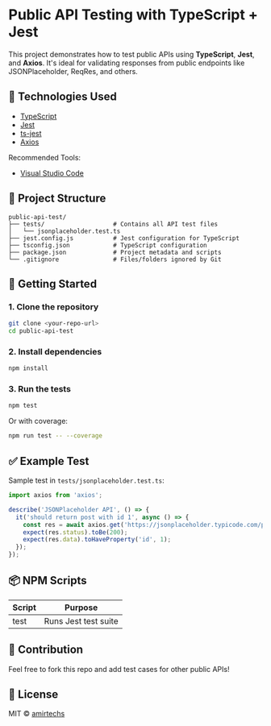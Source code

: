 # Public API Testing with TypeScript + Jest

This project demonstrates how to test public APIs using **TypeScript**, **Jest**, and **Axios**. It's ideal for validating responses from public endpoints like JSONPlaceholder, ReqRes, and others.

## 🔧 Technologies Used

- [TypeScript](https://www.typescriptlang.org/)
- [Jest](https://jestjs.io/)
- [ts-jest](https://kulshekhar.github.io/ts-jest/)
- [Axios](https://axios-http.com/)

 Recommended Tools:
- [Visual Studio Code](https://code.visualstudio.com/)

## 📁 Project Structure

```
public-api-test/
├── tests/                   # Contains all API test files
│   └── jsonplaceholder.test.ts
├── jest.config.js           # Jest configuration for TypeScript
├── tsconfig.json            # TypeScript configuration
├── package.json             # Project metadata and scripts
└── .gitignore               # Files/folders ignored by Git
```

## 🚀 Getting Started

### 1. Clone the repository

```bash
git clone <your-repo-url>
cd public-api-test
```

### 2. Install dependencies

```bash
npm install
```

### 3. Run the tests

```bash
npm test
```

Or with coverage:

```bash
npm run test -- --coverage
```

## ✅ Example Test

Sample test in `tests/jsonplaceholder.test.ts`:

```ts
import axios from 'axios';

describe('JSONPlaceholder API', () => {
  it('should return post with id 1', async () => {
    const res = await axios.get('https://jsonplaceholder.typicode.com/posts/1');
    expect(res.status).toBe(200);
    expect(res.data).toHaveProperty('id', 1);
  });
});
```

## 📦 NPM Scripts

| Script | Purpose                |
|--------|------------------------|
| test   | Runs Jest test suite   |

## 🙌 Contribution

Feel free to fork this repo and add test cases for other public APIs!

## 📄 License

MIT © [amirtechs](https://github.com/amirtechs)